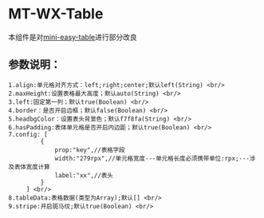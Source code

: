 # MT-WX-Table
本组件是对[mini-easy-table](https://github.com/aizhaiyu/mini-easy-table)进行部分改良<br/>
## 参数说明：
	1.align:单元格对齐方式：left;right;center;默认left(String) <br/>
	2.maxHeight:设置表格最大高度；默认auto(String) <br/>
	3.left:固定第一列；默认true(Boolean) <br/>
	4.border：是否开启边框；默认false(Boolean) <br/>
	5.headbgColor：设置表头背景色；默认f7f8fa(String) <br/>
	6.hasPadding:表体单元格是否开启内边距；默认true(Boolean) <br/>
	7.config: [
			 {
				 prop:"key",//表格字段
				 width:"279rpx",//单元格宽度---单元格长度必须携带单位:rpx;---涉及表体宽度计算
				 label:"xx",//表头
			 }
		 ] <br/>
	8.tableData:表格数据(类型为Array);默认[] <br/>
	9.stripe:开启斑马纹;默认true(Boolean) <br/>